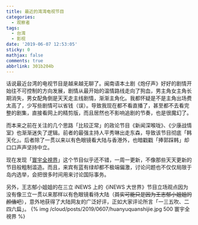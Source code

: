 ```yaml
---
title: 最近的湾湾电视节目
categories:
  - 观察者
tags:
  - 台湾
  - 影视
date: '2019-06-07 12:53:05'
sticky: 0
mathjax: false
comments: true
abbrlink: 301b204b
---
```


话说最近台湾的电视节目是越来越无聊了。闽南语本土剧《炮仔声》好好的剧情开始往不可控制的方向发展，剧情从最开始的温情路线走向了狗血，男主角女主角长期消失，男女配角倒是天天走主线剧情，渐渐主角化。我都怀疑是不是主角出场费太高了，少写些剧情可以省钱（误）。导致我现在都不看直播了，甚至都不去看完整的剧集，直接看网上的精剪版，而且居然也不影响追剧的节奏，也是很魔幻了。<!-- more -->

而本来之前在关注的几个思路「比较正常」的政论节目《新闻深喉咙》、《少康战情室》也渐渐迷失了逻辑。前者的最强主持人平秀琳出走东森，导致该节目彻底「韩天化」。后者除了一贯以来以有色眼镜看大陆与香港外，也暗戳戳「捧郭踩韩」却口口声声坚持中立。

现在发现「[寰宇全視界](https://www.youtube.com/channel/UCiOR3zQCU-tLza5g1MuqABA)」这个节目似乎还不错，一周一更新，不像那些天天更新的节目般粗制滥造。而且，来宾有蓝有绿却都不极端偏激，讨论问题也不仅仅局限于岛内选举，会把很多时间用来讨论国际事务。

另外，王志郁小姐姐的在三立 iNEWS 上的《iNEWS 大世界》节目立场观点因为没有像三立一贯以来那样以有色眼镜看待大陆（~~其实可能只是因为王志郁小姐姐的颜值吧~~），意外地获得了大陆网友的广泛好评，正如大家评论所言「一三五吹、二四六扁」。
{% img /cloud/posts/2019/0607/huanyuquanshijie.jpg 500 寰宇全視界 %}
